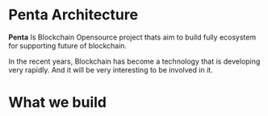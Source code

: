 # Penta Architecture

**Penta** Is Blockchain Opensource project thats aim to build fully ecosystem for supporting future of blockchain.


In the recent years, Blockchain has become a technology that is developing very rapidly. And it will be very interesting to be involved in it.

# What we build
